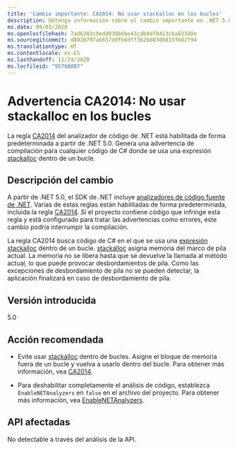 ```yaml
---
title: 'Cambio importante: CA2014: No usar stackalloc en los bucles'
description: Obtenga información sobre el cambio importante en .NET 5.0 causado por la habilitación de la regla de análisis de código CA2014.
ms.date: 09/03/2020
ms.openlocfilehash: 7ad6203c0edd930bbbe43cdb8df0413cba833d8e
ms.sourcegitcommit: d8020797a6657d0fbbdff362b80300815f682f94
ms.translationtype: HT
ms.contentlocale: es-ES
ms.lasthandoff: 11/24/2020
ms.locfileid: "95760087"
---
```

# <a name="warning-ca2014-do-not-use-stackalloc-in-loops"></a>Advertencia CA2014: No usar stackalloc en los bucles

La regla [CA2014](/visualstudio/code-quality/ca2014) del analizador de código de .NET está habilitada de forma predeterminada a partir de .NET 5.0. Genera una advertencia de compilación para cualquier código de C# donde se usa una expresión [stackalloc](../../../../csharp/language-reference/operators/stackalloc.md) dentro de un bucle.

## <a name="change-description"></a>Descripción del cambio

A partir de .NET 5.0, el SDK de .NET incluye [analizadores de código fuente de .NET](../../../../fundamentals/code-analysis/overview.md). Varias de estas reglas están habilitadas de forma predeterminada, incluida la regla [CA2014](/visualstudio/code-quality/ca2014). Si el proyecto contiene código que infringe esta regla y está configurado para tratar las advertencias como errores, este cambio podría interrumpir la compilación.

La regla CA2014 busca código de C# en el que se usa una [expresión stackalloc](../../../../csharp/language-reference/operators/stackalloc.md) dentro de un bucle. [stackalloc](../../../../csharp/language-reference/operators/stackalloc.md) asigna memoria del marco de pila actual. La memoria no se libera hasta que se devuelve la llamada al método actual, lo que puede provocar desbordamientos de pila. Como las excepciones de desbordamiento de pila no se pueden detectar, la aplicación finalizará en caso de desbordamiento de pila.

## <a name="version-introduced"></a>Versión introducida

5.0

## <a name="recommended-action"></a>Acción recomendada

- Evite usar [stackalloc](../../../../csharp/language-reference/operators/stackalloc.md) dentro de bucles. Asigne el bloque de memoria fuera de un bucle y vuelva a usarlo dentro del bucle. Para obtener más información, vea [CA2014](/visualstudio/code-quality/ca2014).

- Para deshabilitar completamente el análisis de código, establezca `EnableNETAnalyzers` en `false` en el archivo del proyecto. Para obtener más información, vea [EnableNETAnalyzers](../../../project-sdk/msbuild-props.md#enablenetanalyzers).

## <a name="affected-apis"></a>API afectadas

No detectable a través del análisis de la API.

<!--

### Affected APIs

Not detectable via API analysis.

### Category

Code analysis

-->
